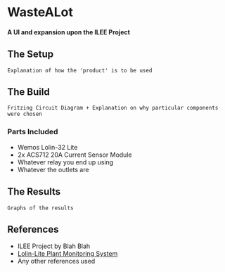 # WasteALot
#### A UI and expansion upon the ILEE Project 
## The Setup
```Explanation of how the 'product' is to be used ```
## The Build
```Fritzing Circuit Diagram + Explanation on why particular components were chosen```
### Parts Included
* Wemos Lolin-32 Lite 
* 2x ACS712 20A Current Sensor Module 
* Whatever relay you end up using 
* Whatever the outlets are 
## The Results
```Graphs of the results```
## References
* ILEE Project by Blah Blah
* [Lolin-Lite Plant Monitoring System](https://maker.pro/esp8266/projects/plant-monitoring-system-tutorial-esp32-lolin32-lite-blynk)
* Any other references used 
